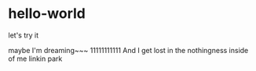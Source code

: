 # hello-world
let's try it

maybe I'm dreaming~~~
11111111111
And I get lost in the nothingness inside of me
linkin park
